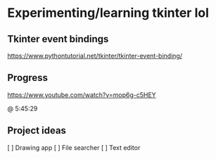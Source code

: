 # Experimenting/learning tkinter lol

## Tkinter event bindings
https://www.pythontutorial.net/tkinter/tkinter-event-binding/

## Progress

https://www.youtube.com/watch?v=mop6g-c5HEY

@ 5:45:29

## Project ideas
[ ] Drawing app
[ ] File searcher
[ ] Text editor